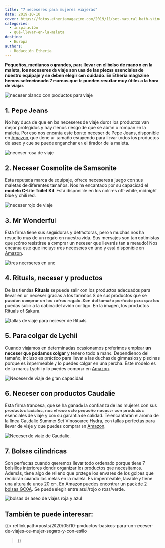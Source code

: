```yaml
---
title: "7 neceseres para mujeres viajeras"
date: 2019-10-10
cover: https://fotos.etheriamagazine.com/2019/10/set-natural-bath-skincare-products-in-white-packaging-on-wooden-table-spa-cosmetics-for-beauty-health-at-home-cosmetic-bag-toiletry-flowers-soap-moisturizer-cream-mockup-frame-copy-space.jpg
categories: 
  - inspiración
  - qué-llevar-en-la-maleta
destino: 
  - Europa
authors: 
  - Redacción Etheria
---
```


**Pequeños, medianos o grandes, para llevar en el bolso de mano o en la maleta, los 
neceseres de viaje son una de las piezas esenciales de nuestro equipaje y se deben 
elegir con cuidado. En Etheria magazine hemos seleccionado 7 marcas que te pueden 
resultar muy útiles a la hora de viajar.** 

![neceser blanco con productos para viaje](https://fotos.etheriamagazine.com/2019/10/set-natural-bath-skincare-products-in-white-packaging-on-wooden-table-spa-cosmetics-for-beauty-health-at-home-cosmetic-bag-toiletry-flowers-soap-moisturizer-cream-mockup-frame-copy-space.jpg "Es fundamental encontrar el neceser perfecto para cada tipo de viaje.")

## 1\. Pepe Jeans

No hay duda de que en los neceseres de viaje duros los productos van mejor protegidos y 
hay menos riesgo de que se abran o rompan en la maleta. Por eso nos encanta este bonito 
neceser de Pepe Jeans, disponible en [Amazon](https://amzn.to/3RKahhR), que tiene un 
tamaño estupendo para llevar todos los productos de aseo y que se puede enganchar en el 
tirador de la maleta. 

![neceser rosa de viaje](https://fotos.etheriamagazine.com/2019/10/neceser-viaje-pepe-jeans.jpg "Neceser duro de Pepe Jeans disponible en Amazon.")

## 2\. Neceser Cosmolite de Samsonite

Esta reputada marca de equipaje, ofrece neceseres a juego con sus maletas de diferentes 
tamaños. Nos ha encantado por su capacidad el **modelo C-Lite Toilet Kit**. Está 
disponible en los colores off-white, midnight blue y chili red. 

![neceser rojo de viaje](https://fotos.etheriamagazine.com/2019/10/neceser-samsonite.jpg "Neceser de viaje de © Samsonite.")

## 3\. Mr Wonderful

Esta firma tiene sus seguidoras y detractoras, pero a muchas nos ha resuelto más de un 
regalo en nuestra vida. Sus mensajes son tan optimistas que ¡cómo resistirse a comprar 
un neceser que llevarás tan a menudo! Nos encanta este que incluye tres neceseres en uno 
y está disponible en [Amazon](https://amzn.to/3RFoXyx). 

![tres neceseres en uno](https://fotos.etheriamagazine.com/2019/10/51w2mi9QhtL._AC_UY695_.jpg "Neceser de viaje de Mr. Wonderful disponible en Amazon.")

## 4\. Rituals, neceser y productos

De las tiendas **Rituals** se puede salir con los productos adecuados para llevar en un 
neceser gracias a los tamaños S de sus productos que se pueden comprar en los cofres 
regalo. Son del tamaño perfecto para que los puedas subir a la cabina del avión contigo. 
En la imagen, los productos Rituals of Sakura. 

![tallas de viaje para neceser de Rituals](https://fotos.etheriamagazine.com/2019/10/neceser-productos-viaje-rituals-1.jpg "Linea Sakura de la marca © Rituals.")

## 5\. Para colgar de Lychii

Cuando viajamos en determinadas ocasionamos preferimos emplear **un neceser que podamos 
colgar** y tenerlo todo a mano. Dependiendo del tamaño, incluso es práctico para llevar 
a las duchas de gimnasios y piscinas porque es impermeable y lo puedes colgar en una 
percha. Este modelo es de la marca Lychii y lo puedes comprar en 
[Amazon](https://amzn.to/3T5rIu2). 

![Neceser de viaje de gran capacidad](https://fotos.etheriamagazine.com/2019/10/neceser-viaje-gran-capacidad.jpg "Neceser de viaje de Lychii.")

## 6\. Neceser con productos Caudalie

Esta firma francesa, que se ha ganado la confianza de las mujeres con sus productos 
faciales, nos ofrece este pequeño neceser con productos esenciales de viaje y con su 
garantía de calidad. Te encantarán el aroma de la línea Caudalie Summer Set Vinosource 
Hydra, con tallas perfectas para llevar de viaje y que puedes comprar en 
[Amazon](https://amzn.to/3VbB35t). 

![Neceser de viaje de Caudalie.](https://fotos.etheriamagazine.com/2019/10/neceser-caudalie.jpg "Neceser de viaje de Caudalie.")

## 7\. Bolsas cilíndricas

Son perfectas cuando queremos llevar todo ordenado porque tiene 7 bolsillos interiores 
donde organizar los productos que necesitamos. Además, tiene algo de relleno que protege 
los envases de los golpes que recibirán cuando los metas en la maleta. Es impermeable, 
lavable y tiene una altura de unos 20 cm. En Amazon puedes encontrar un [pack de 2 
bolsas GCOA](https://amzn.to/2op7XFh). Se puede elegir entre azul/rojo o rosa/verde. 

![bolsas de aseo de viajes roja y azul](https://fotos.etheriamagazine.com/2019/10/bolsa-aseo-circular.jpg "Bolsa organizadora o neceser de viaje cilíndrico.")

## También te puede interesar:

{{< reflink 
path=posts/2020/05/10-productos-basicos-para-un-neceser-de-viajes-de-mujer-seguro-y-con-estilo 
>}}
